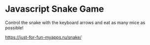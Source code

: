 # Javascript Snake Game 

Сontrol the snake with the keyboard arrows and eat as many mice as possible!

https://just-for-fun-myapps.ru/snake/
